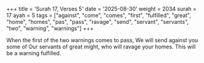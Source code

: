 +++
title = 'Surah 17, Verses 5'
date = '2025-08-30'
weight = 2034
surah = 17
ayah = 5
tags = ["against", "come", "comes", "first", "fulfilled", "great", "home", "homes", "pas", "pass", "ravage", "send", "servant", "servants", "two", "warning", "warnings"]
+++

When the first of the two warnings comes to pass, We will send against you some of Our servants of great might, who will ravage your homes. This will be a warning fulfilled.